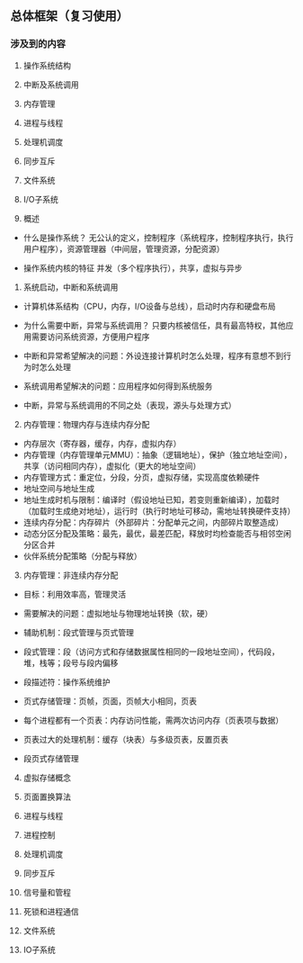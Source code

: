 ## 总体框架（复习使用）

### 涉及到的内容

1. 操作系统结构
2. 中断及系统调用
3. 内存管理
4. 进程与线程
5. 处理机调度
6. 同步互斥
7. 文件系统
8. I/O子系统

0. 概述

* 什么是操作系统？
无公认的定义，控制程序（系统程序，控制程序执行，执行用户程序），资源管理器（中间层，管理资源，分配资源）

* 操作系统内核的特征
并发（多个程序执行），共享，虚拟与异步

1. 系统启动，中断和系统调用

* 计算机体系结构（CPU，内存，I/O设备与总线），启动时内存和硬盘布局

* 为什么需要中断，异常与系统调用？
只要内核被信任，具有最高特权，其他应用需要访问系统资源，方便用户程序

* 中断和异常希望解决的问题：外设连接计算机时怎么处理，程序有意想不到行为时怎么处理

* 系统调用希望解决的问题：应用程序如何得到系统服务

* 中断，异常与系统调用的不同之处（表现，源头与处理方式）

2. 内存管理：物理内存与连续内存分配

* 内存层次（寄存器，缓存，内存，虚拟内存）
* 内存管理（内存管理单元MMU）：抽象（逻辑地址），保护（独立地址空间），共享（访问相同内存），虚拟化（更大的地址空间）
* 内存管理方式：重定位，分段，分页，虚拟存储，实现高度依赖硬件
* 地址空间与地址生成
* 地址生成时机与限制：编译时（假设地址已知，若变则重新编译），加载时（加载时生成绝对地址），运行时（执行时地址可移动，需地址转换硬件支持）
* 连续内存分配：内存碎片（外部碎片：分配单元之间，内部碎片取整造成）
* 动态分区分配及策略：最先，最优，最差匹配，释放时均检查能否与相邻空闲分区合并
* 伙伴系统分配策略（分配与释放）

3. 内存管理：非连续内存分配

* 目标：利用效率高，管理灵活
* 需要解决的问题：虚拟地址与物理地址转换（软，硬）
* 辅助机制：段式管理与页式管理
* 段式管理：段（访问方式和存储数据属性相同的一段地址空间），代码段，堆，栈等；段号与段内偏移
* 段描述符：操作系统维护

* 页式存储管理：页帧，页面，页帧大小相同，页表
* 每个进程都有一个页表：内存访问性能，需两次访问内存（页表项与数据）
* 页表过大的处理机制：缓存（块表）与多级页表，反置页表
* 段页式存储管理


4. 虚拟存储概念

5. 页面置换算法

6. 进程与线程

7. 进程控制

8. 处理机调度

9. 同步互斥

10. 信号量和管程

11. 死锁和进程通信

12. 文件系统

13. IO子系统